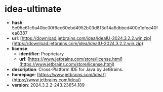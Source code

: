 # idea-ultimate

- **hash**: 5e95e61c9a40bc00f6ec60ebd4952b03d813d14a6dbbed400e1efee40fea8387
- **url**: [https://download.jetbrains.com/idea/ideaIU-2024.3.2.2.win.zip](https://download.jetbrains.com/idea/ideaIU-2024.3.2.2.win.zip)
- **license**:
  - **identifier**: Proprietary
  - **url**: [https://www.jetbrains.com/store/license.html](https://www.jetbrains.com/store/license.html)
- **description**: Cross-Platform IDE for Java by JetBrains.
- **homepage**: [https://www.jetbrains.com/idea/](https://www.jetbrains.com/idea/)
- **version**: 2024.3.2.2-243.23654.189

